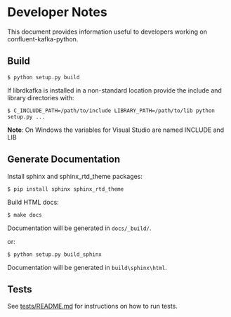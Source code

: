 # Developer Notes

This document provides information useful to developers working on confluent-kafka-python.


## Build

    $ python setup.py build

If librdkafka is installed in a non-standard location provide the include and library directories with:

    $ C_INCLUDE_PATH=/path/to/include LIBRARY_PATH=/path/to/lib python setup.py ...

**Note**: On Windows the variables for Visual Studio are named INCLUDE and LIB 

## Generate Documentation

Install sphinx and sphinx_rtd_theme packages:

    $ pip install sphinx sphinx_rtd_theme

Build HTML docs:

    $ make docs

Documentation will be generated in `docs/_build/`.

or:

    $ python setup.py build_sphinx

Documentation will be generated in  `build\sphinx\html`.


## Tests


See [tests/README.md](tests/README.md) for instructions on how to run tests.

